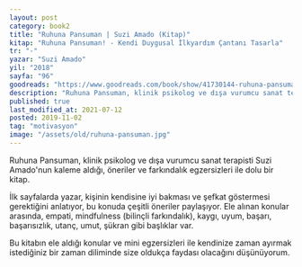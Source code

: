 ```yaml
---
layout: post  
category: book2  
title: "Ruhuna Pansuman | Suzi Amado (Kitap)"  
kitap: "Ruhuna Pansuman! - Kendi Duygusal İlkyardım Çantanı Tasarla"  
tr: "-"  
yazar: "Suzi Amado"  
yil: "2018"  
sayfa: "96"  
goodreads: "https://www.goodreads.com/book/show/41730144-ruhuna-pansuman"
description: "Ruhuna Pansuman, klinik psikolog ve dışa vurumcu sanat terapisti Suzi Amado'nun kaleme aldığı, öneriler ve farkındalık egzersizleri ile dolu bir kitap.  "
published: true
last_modified_at: 2021-07-12
posted: 2019-11-02
tag: "motivasyon"
image: "/assets/old/ruhuna-pansuman.jpg"
---
```


Ruhuna Pansuman, klinik psikolog ve dışa vurumcu sanat terapisti Suzi Amado'nun kaleme aldığı, öneriler ve farkındalık egzersizleri ile dolu bir kitap.  
  
İlk sayfalarda yazar, kişinin kendisine iyi bakması ve şefkat göstermesi gerektiğini anlatıyor, bu konuda çeşitli öneriler paylaşıyor. Ele alınan konular arasında, empati, mindfulness (bilinçli farkındalık), kaygı, uyum, başarı, başarısızlık, utanç, umut, şükran gibi başlıklar var.  
  
Bu kitabın ele aldığı konular ve mini egzersizleri ile kendinize zaman ayırmak istediğiniz bir zaman diliminde size oldukça faydası olacağını düşünüyorum.  
  

